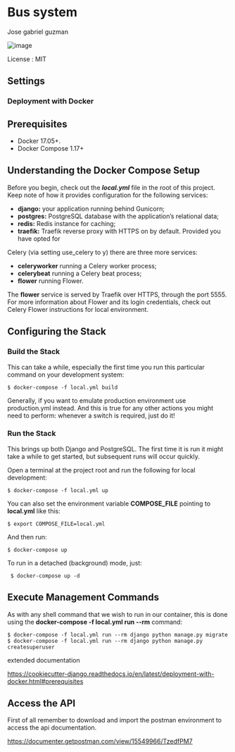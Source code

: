 Bus system
==========

Jose gabriel guzman

![image](https://img.shields.io/badge/built%20with-Cookiecutter%20Django-ff69b4.svg?logo=cookiecutter%0A%20%20:target:%20https://github.com/pydanny/cookiecutter-django/%0A%20%20:alt:%20Built%20with%20Cookiecutter%20Django)

License
:   MIT

Settings
--------

### Deployment with Docker

Prerequisites
-------------

* Docker 17.05+.
* Docker Compose 1.17+

Understanding the Docker Compose Setup
--------------------------------------

Before you begin, check out the ***local.yml*** file in the root of this project. Keep note of how it provides
configuration for the following services:

- **django:** your application running behind Gunicorn; 
- **postgres:** PostgreSQL database with the application’s relational data;
- **redis:** Redis instance for caching;
- **traefik:** Traefik reverse proxy with HTTPS on by default. Provided you have opted for

Celery (via setting use_celery to y) there are three more services:

- **celeryworker** running a Celery worker process; 
- **celerybeat** running a Celery beat process;
- **flower** running Flower. 
  
The **flower**    service is served by Traefik over HTTPS, through the port 5555. For more information about Flower and its login
credentials, check out Celery Flower instructions for local environment.

Configuring the Stack
--------------------

###  Build the Stack
This can take a while, especially the first time you run this particular command on your development system:


`$ docker-compose -f local.yml build`

Generally, if you want to emulate production environment use production.yml instead. And this is true for any other actions you might need to perform: whenever a switch is required, just do it!

### Run the Stack
This brings up both Django and PostgreSQL. The first time it is run it might take a while to get started, but subsequent runs will occur quickly.

Open a terminal at the project root and run the following for local development:

`$ docker-compose -f local.yml up`

You can also set the environment variable **COMPOSE_FILE** pointing to **local.yml** like this:

` $ export COMPOSE_FILE=local.yml `

And then run:

` $ docker-compose up `

To run in a detached (background) mode, just:

` $ docker-compose up -d`


Execute Management Commands
--------------------
As with any shell command that we wish to run in our container, this is done using the **docker-compose -f local.yml run --rm** command:




`$ docker-compose -f local.yml run --rm django python manage.py migrate`
`$ docker-compose -f local.yml run --rm django python manage.py createsuperuser`


extended documentation

https://cookiecutter-django.readthedocs.io/en/latest/deployment-with-docker.html#prerequisites

Access the API
--------------------
First of all remember to download and import the postman environment to access the api documentation.

https://documenter.getpostman.com/view/15549966/TzedfPM7
